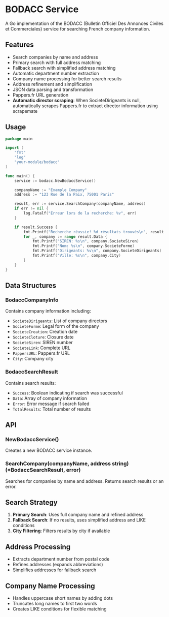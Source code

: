 # BODACC Service

A Go implementation of the BODACC (Bulletin Officiel Des Annonces Civiles et Commerciales) service for searching French company information.

## Features

- Search companies by name and address
- Primary search with full address matching
- Fallback search with simplified address matching
- Automatic department number extraction
- Company name processing for better search results
- Address refinement and simplification
- JSON data parsing and transformation
- Pappers.fr URL generation
- **Automatic director scraping**: When SocieteDirigeants is null, automatically scrapes Pappers.fr to extract director information using scrapemate

## Usage

```go
package main

import (
    "fmt"
    "log"
    "your-module/bodacc"
)

func main() {
    service := bodacc.NewBodaccService()

    companyName := "Example Company"
    address := "123 Rue de la Paix, 75001 Paris"

    result, err := service.SearchCompany(companyName, address)
    if err != nil {
        log.Fatalf("Erreur lors de la recherche: %v", err)
    }

    if result.Success {
        fmt.Printf("Recherche réussie! %d résultats trouvés\n", result.TotalResults)
        for _, company := range result.Data {
            fmt.Printf("SIREN: %s\n", company.SocieteSiren)
            fmt.Printf("Nom: %s\n", company.SocieteForme)
            fmt.Printf("Dirigeants: %v\n", company.SocieteDirigeants)
            fmt.Printf("Ville: %s\n", company.City)
        }
    }
}
```

## Data Structures

### BodaccCompanyInfo

Contains company information including:

- `SocieteDirigeants`: List of company directors
- `SocieteForme`: Legal form of the company
- `SocieteCreation`: Creation date
- `SocieteCloture`: Closure date
- `SocieteSiren`: SIREN number
- `SocieteLink`: Complete URL
- `PappersURL`: Pappers.fr URL
- `City`: Company city

### BodaccSearchResult

Contains search results:

- `Success`: Boolean indicating if search was successful
- `Data`: Array of company information
- `Error`: Error message if search failed
- `TotalResults`: Total number of results

## API

### NewBodaccService()

Creates a new BODACC service instance.

### SearchCompany(companyName, address string) (\*BodaccSearchResult, error)

Searches for companies by name and address. Returns search results or an error.

## Search Strategy

1. **Primary Search**: Uses full company name and refined address
2. **Fallback Search**: If no results, uses simplified address and LIKE conditions
3. **City Filtering**: Filters results by city if available

## Address Processing

- Extracts department number from postal code
- Refines addresses (expands abbreviations)
- Simplifies addresses for fallback search

## Company Name Processing

- Handles uppercase short names by adding dots
- Truncates long names to first two words
- Creates LIKE conditions for flexible matching
